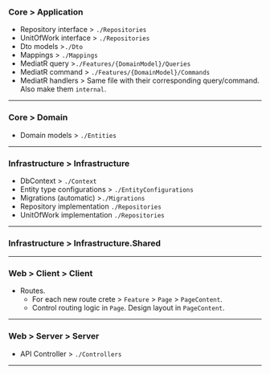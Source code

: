 ### Core > Application 
- Repository interface > `./Repositories` 
- UnitOfWork interface > `./Repositories` 
- Dto models >`./Dto`  
- Mappings > `./Mappings` 
- MediatR query >`./Features/{DomainModel}/Queries` 
- MediatR command > `./Features/{DomainModel}/Commands` 
- MediatR handlers > Same file with their corresponding query/command. Also make them `internal`.

--- 

### Core > Domain 
- Domain models > `./Entities` 

--- 
 
### Infrastructure > Infrastructure 
- DbContext > `./Context` 
- Entity type configurations > `./EntityConfigurations` 
- Migrations (automatic) >`./Migrations` 
- Repository implementation `./Repositories` 
- UnitOfWork implementation `./Repositories` 

--- 

### Infrastructure > Infrastructure.Shared 

--- 

### Web > Client > Client 
- Routes.  
  - For each new route crete > `Feature` > `Page` > `PageContent`. 
  - Control routing logic in `Page`. Design layout in `PageContent`. 
--- 
 
### Web > Server > Server 
- API Controller > `./Controllers` 

--- 
